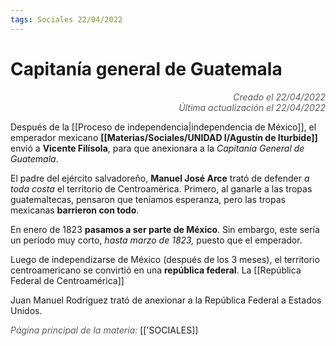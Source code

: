 ```yaml
---
tags: Sociales 22/04/2022
---
```


# Capitanía general de Guatemala
<div style="text-align: right; opacity: 0.7; font-style: italic;">Creado el 22/04/2022</div>
<div style="text-align: right; opacity: 0.7; font-style: italic;">Última actualización el 22/04/2022</div>

Después de la [[Proceso de independencia|independencia de México]], el emperador mexicano **[[Materias/Sociales/UNIDAD I/Agustín de Iturbide]]** envió a **Vicente Filísola**, para que anexionara a la *Capitanía General de Guatemala*.

El padre del ejército salvadoreño, **Manuel José Arce** trató de defender *a toda costa* el territorio de Centroamérica. Primero, al ganarle a las tropas guatemaltecas, pensaron que teníamos esperanza, pero las tropas mexicanas **barrieron con todo**.

En enero de 1823 **pasamos a ser parte de México**. Sin embargo, este sería un período muy corto, *hasta marzo de 1823,* puesto que el emperador.

Luego de independizarse de México (después de los 3 meses), el territorio centroamericano se convirtió en una **república federal**. La [[República Federal de Centroamérica]]

Juan Manuel Rodríguez trató de anexionar a la República Federal a Estados Unidos.

<span style="opacity: 0.7; font-style: italic;">Página principal de la materia:</span> [['SOCIALES]]